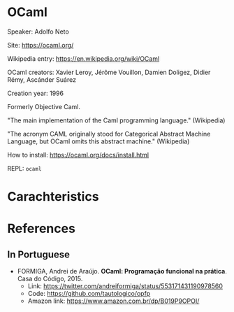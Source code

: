 # OCaml

Speaker: Adolfo Neto

Site: https://ocaml.org/

Wikipedia entry: https://en.wikipedia.org/wiki/OCaml

OCaml creators: Xavier Leroy, Jérôme Vouillon, Damien Doligez, Didier Rémy, Ascánder Suárez

Creation year: 1996

Formerly Objective Caml.

"The main implementation of the Caml programming language." (Wikipedia)

"The acronym CAML originally stood for Categorical Abstract Machine Language, but OCaml omits this abstract machine." (Wikipedia)


How to install: https://ocaml.org/docs/install.html

REPL: `ocaml`

# Carachteristics




# References

## In Portuguese

 - FORMIGA, Andrei de Araújo. **OCaml: Programação funcional na prática**. Casa do Código, 2015. 
    - Link: https://twitter.com/andreiformiga/status/553171431190978560
    - Code: https://github.com/tautologico/opfp
    - Amazon link: https://www.amazon.com.br/dp/B019P9OPOI/
